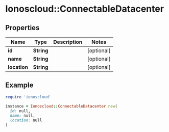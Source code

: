 # Ionoscloud::ConnectableDatacenter

## Properties

| Name | Type | Description | Notes |
| ---- | ---- | ----------- | ----- |
| **id** | **String** |  | [optional] |
| **name** | **String** |  | [optional] |
| **location** | **String** |  | [optional] |

## Example

```ruby
require 'ionoscloud'

instance = Ionoscloud::ConnectableDatacenter.new(
  id: null,
  name: null,
  location: null
)
```

